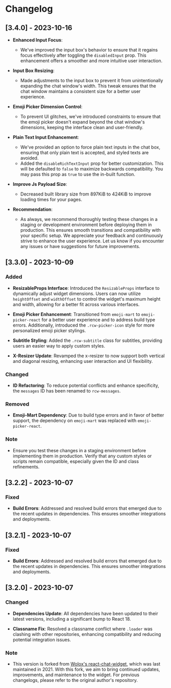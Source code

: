 # Changelog

## [3.4.0] - 2023-10-16

- **Enhanced Input Focus**: 
  - We've improved the input box's behavior to ensure that it regains focus effectively after toggling the `disabledInput` prop. This enhancement offers a smoother and more intuitive user interaction.

- **Input Box Resizing**: 
  - Made adjustments to the input box to prevent it from unintentionally expanding the chat window's width. This tweak ensures that the chat window maintains a consistent size for a better user experience.

- **Emoji Picker Dimension Control**: 
  - To prevent UI glitches, we've introduced constraints to ensure that the emoji picker doesn't expand beyond the chat window's dimensions, keeping the interface clean and user-friendly.

- **Plain Text Input Enhancement**: 
  - We've provided an option to force plain text inputs in the chat box, ensuring that only plain text is accepted, and styled texts are avoided.
  - Added the `disableRichTextInput` prop for better customization. This will be defaulted to `false` to maximize backwards compatibility. You may pass this prop as `true` to use the in-built function.

- **Improve Js Payload Size**:
  - Decreased built library size from 897KiB to 424KiB to improve loading times for your pages.

- **Recommendation**: 
  - As always, we recommend thoroughly testing these changes in a staging or development environment before deploying them in production. This ensures smooth transitions and compatibility with your specific setup. We appreciate your feedback and continuously strive to enhance the user experience. Let us know if you encounter any issues or have suggestions for future improvements.


## [3.3.0] - 2023-10-09

### Added
- **ResizableProps Interface**: Introduced the `ResizableProps` interface to dynamically adjust widget dimensions. Users can now utilize `heightOffset` and `widthOffset` to control the widget's maximum height and width, allowing for a better fit across various interfaces.
  
- **Emoji Picker Enhancement**: Transitioned from `emoji-mart` to `emoji-picker-react` for a better user experience and to address build type errors. Additionally, introduced the `.rcw-picker-icon` style for more personalized emoji picker stylings.

- **Subtitle Styling**: Added the `.rcw-subtitle` class for subtitles, providing users an easier way to apply custom styles.

- **X-Resizer Update**: Revamped the x-resizer to now support both vertical and diagonal resizing, enhancing user interaction and UI flexibility.

### Changed
- **ID Refactoring**: To reduce potential conflicts and enhance specificity, the `messages` ID has been renamed to `rcw-messages`.

### Removed
- **Emoji-Mart Dependency**: Due to build type errors and in favor of better support, the dependency on `emoji-mart` was replaced with `emoji-picker-react`.

### Note
- Ensure you test these changes in a staging environment before implementing them in production. Verify that any custom styles or scripts remain compatible, especially given the ID and class refinements.


## [3.2.2] - 2023-10-07

### Fixed
- **Build Errors**: Addressed and resolved build errors that emerged due to the recent updates in dependencies. This ensures smoother integrations and deployments.


## [3.2.1] - 2023-10-07

### Fixed
- **Build Errors**: Addressed and resolved build errors that emerged due to the recent updates in dependencies. This ensures smoother integrations and deployments.


## [3.2.0] - 2023-10-07

### Changed
- **Dependencies Update**: All dependencies have been updated to their latest versions, including a significant bump to React 18.
  
- **Classname Fix**: Resolved a classname conflict where `.loader` was clashing with other repositories, enhancing compatibility and reducing potential integration issues.

### Note
- This version is forked from [Wolox's react-chat-widget](https://github.com/Wolox/react-chat-widget), which was last maintained in 2021. With this fork, we aim to bring continued updates, improvements, and maintenance to the widget. For previous changelogs, please refer to the original author's repository.